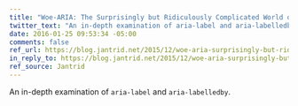 ```yaml
---
title: "Woe-ARIA: The Surprisingly but Ridiculously Complicated World of aria-label/ledby"
twitter_text: "An in-depth examination of aria-label and aria-labelledby"
date: 2016-01-25 09:53:34 -05:00
comments: false
ref_url: https://blog.jantrid.net/2015/12/woe-aria-surprisingly-but-ridiculously.html
in_reply_to: https://blog.jantrid.net/2015/12/woe-aria-surprisingly-but-ridiculously.html
ref_source: Jantrid
---
```


An in-depth examination of `aria-label` and `aria-labelledby`.